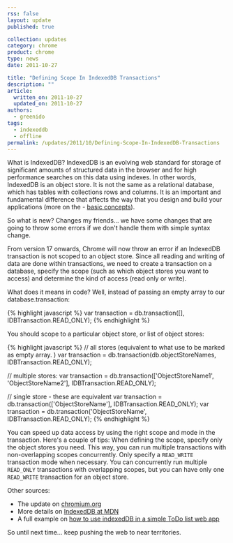 ```yaml
---
rss: false
layout: update
published: true

collection: updates
category: chrome
product: chrome
type: news
date: 2011-10-27

title: "Defining Scope In IndexedDB Transactions"
description: ""
article:
  written_on: 2011-10-27
  updated_on: 2011-10-27
authors:
  - greenido
tags:
  - indexeddb
  - offline
permalink: /updates/2011/10/Defining-Scope-In-IndexedDB-Transactions
---
```

What is IndexedDB?
IndexedDB is an evolving web standard for storage of significant amounts of structured data in the browser and for high performance searches on this data using indexes. In other words, IndexedDB is an object store. It is not the same as a relational database, which has tables with collections rows and columns. It is an important and fundamental difference that affects the way that you design and build your applications (more on the - <a href="https://developer.mozilla.org/en/IndexedDB/Basic_Concepts_Behind_IndexedDB#Database">basic concepts</a>).

So what is new?
Changes my friends... we have some changes that are going to throw some errors if we don't handle them with simple syntax change.

From version 17 onwards, Chrome  will now throw an error if an IndexedDB transaction is not scoped to an object store. Since all reading and writing of data are done within transactions, we need to create a transaction on a database, specify the scope (such as which object stores you want to access) and determine the kind of access (read only or write).

What does it means in code?
Well, instead of passing an empty array to our database.transaction:

{% highlight javascript %}
var transaction = db.transaction([], IDBTransaction.READ_ONLY);
{% endhighlight %}

You should scope to a particular object store, or list of object stores:

{% highlight javascript %}
// all stores (equivalent to what use to be marked as empty array. )
var transaction = db.transaction(db.objectStoreNames, IDBTransaction.READ_ONLY);

// multiple stores:
var transaction = db.transaction(['ObjectStoreName1', 'ObjectStoreName2'],
    IDBTransaction.READ_ONLY);

// single store - these are equivalent
var transaction = db.transaction(['ObjectStoreName'], IDBTransaction.READ_ONLY);
var transaction = db.transaction('ObjectStoreName', IDBTransaction.READ_ONLY);
{% endhighlight %}

You can speed up data access by using the right scope and mode in the transaction. Here's a couple of tips:
When defining the scope, specify only the object stores you need. This way, you can run multiple transactions with non-overlapping scopes concurrently.
Only specify a `READ_WRITE` transaction mode when necessary. You can concurrently run multiple `READ_ONLY` transactions with overlapping scopes, but you can have only one `READ_WRITE` transaction for an object store.


Other sources:

* The update on <a href="http://goo.gl/LSuLF">chromium.org<a/>
* More details on <a href="https://developer.mozilla.org/en/IndexedDB">IndexedDB at MDN</a>
* A full example on <a href="http://www.html5rocks.com/en/tutorials/indexeddb/todo/">how to use indexedDB in a simple ToDo list web app</a>

So until next time... keep pushing the web to near territories.